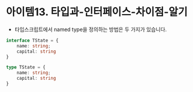 # 아이템13. 타입과-인터페이스-차이점-알기

- 타입스크립트에서 named type을 정의하는 방법은 두 가지가 있습니다.

```typescript
interface TState = {
    name: string;
    capital: string
}

type TState = {
    name: string;
    capital: string
}
```
